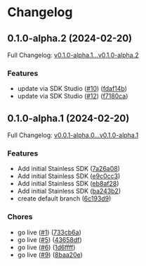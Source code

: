 # Changelog

## 0.1.0-alpha.2 (2024-02-20)

Full Changelog: [v0.1.0-alpha.1...v0.1.0-alpha.2](https://github.com/clibrain/python-sdk/compare/v0.1.0-alpha.1...v0.1.0-alpha.2)

### Features

* update via SDK Studio ([#10](https://github.com/clibrain/python-sdk/issues/10)) ([fdaf14b](https://github.com/clibrain/python-sdk/commit/fdaf14b6a12e4f48258d1f69265674bc5f6c97ec))
* update via SDK Studio ([#12](https://github.com/clibrain/python-sdk/issues/12)) ([f7180ca](https://github.com/clibrain/python-sdk/commit/f7180caac484ef097a9a3fdd3c839556ac22e7a2))

## 0.1.0-alpha.1 (2024-02-20)

Full Changelog: [v0.0.1-alpha.0...v0.1.0-alpha.1](https://github.com/clibrain/python-sdk/compare/v0.0.1-alpha.0...v0.1.0-alpha.1)

### Features

* Add initial Stainless SDK ([7a26a08](https://github.com/clibrain/python-sdk/commit/7a26a0850b3fd6a61d0c594991c472342651f661))
* Add initial Stainless SDK ([e9c0cc3](https://github.com/clibrain/python-sdk/commit/e9c0cc39800c07a9dc15a1b43f6a70d5e9b2385a))
* Add initial Stainless SDK ([eb8af28](https://github.com/clibrain/python-sdk/commit/eb8af2844d4cd13010354caa949accc2566982f4))
* Add initial Stainless SDK ([ba243b2](https://github.com/clibrain/python-sdk/commit/ba243b21d5ae992aa9fbaef220340bf181b16a43))
* create default branch ([6c193d9](https://github.com/clibrain/python-sdk/commit/6c193d967adbc5b35b5eed3c630b2858c4720024))


### Chores

* go live ([#1](https://github.com/clibrain/python-sdk/issues/1)) ([733cb6a](https://github.com/clibrain/python-sdk/commit/733cb6a9e5cd962756db1b43ff385825dfa9f386))
* go live ([#5](https://github.com/clibrain/python-sdk/issues/5)) ([43658df](https://github.com/clibrain/python-sdk/commit/43658dff384a0c7732e1bacfc31ef135e899256c))
* go live ([#6](https://github.com/clibrain/python-sdk/issues/6)) ([1d6ffff](https://github.com/clibrain/python-sdk/commit/1d6ffffd039b68790ff0b54b7ce4ceb8b9ad049f))
* go live ([#9](https://github.com/clibrain/python-sdk/issues/9)) ([8baa20e](https://github.com/clibrain/python-sdk/commit/8baa20ebc8823b848466fca3ccdd2eb9eab3110a))
